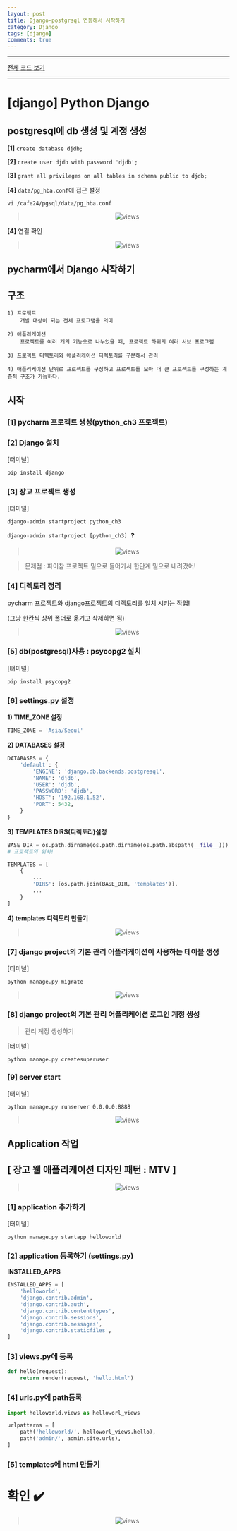 ```yaml
---
layout: post
title: Django-postgrsql 연동해서 시작하기
category: Django
tags: [django]
comments: true
---
```


---

[전체 코드 보기](https://github.com/jungeunlee95/django-basic)

---

# [django] Python Django 

## **postgresql에 db 생성 및 계정 생성**

**[1]** `create database djdb;`

**[2]** `create user djdb with password 'djdb';`

**[3]** `grant all privileges on all tables in schema public to djdb;`



**[4]** `data/pg_hba.conf`에 접근 설정

`vi /cafe24/pgsql/data/pg_hba.conf`

> <center>
>  <figure>
>  <img src="/assets/post-img/django/11.png" alt="views">
>  <figcaption></figcaption>
>  </figure>
>  </center>





**[4]** 연결 확인

> <center>
>  <figure>
>  <img src="/assets/post-img/django/10.png" alt="views">
>  <figcaption></figcaption>
>  </figure>
>  </center>







## **pycharm에서 Django 시작하기**

## 구조 

```
1) 프로젝트 
	개발 대상이 되는 전체 프로그램을 의미
	
2) 애플리케이션
	프로젝트를 여러 개의 기능으로 나누었을 때, 프로젝트 하위의 여러 서브 프로그램
	
3) 프로젝트 디렉토리와 애플리케이션 디렉토리를 구분해서 관리

4) 애플리케이션 단위로 프로젝트를 구성하고 프로젝트를 모아 더 큰 프로젝트를 구성하는 계층적 구조가 가능하다.
```



## 시작 

### [1] pycharm 프로젝트 생성(python_ch3 프로젝트)



### [2]  Django 설치

[터미널]

```shell
pip install django
```



### [3] 장고 프로젝트 생성

[터미널]

```shell
django-admin startproject python_ch3
```

`django-admin startproject [python_ch3]` ​ :question:

> <center>
>  <figure>
>  <img src="/assets/post-img/django/3.png" alt="views">
>  <figcaption></figcaption>
>  </figure>
>  </center>

> 문제점 : 파이참 프로젝트 밑으로 들어가서 한단계 밑으로 내려갔어!
>



### [4] 디렉토리 정리

pycharm 프로젝트와 django프로젝트의 디렉토리를 일치 시키는 작업!

(그냥 한칸씩 상위 폴더로 옮기고 삭제하면 됨)



> <center>
>  <figure>
>  <img src="/assets/post-img/django/5.png" alt="views">
>  <figcaption></figcaption>
>  </figure>
>  </center>







### [5] db(postgresql)사용 : psycopg2 설치

[터미널]

```shell
pip install psycopg2
```



### [6] settings.py 설정

**1) TIME_ZONE 설정**

```python
TIME_ZONE = 'Asia/Seoul'
```

**2) DATABASES 설정**

```python
DATABASES = {
    'default': {
        'ENGINE': 'django.db.backends.postgresql',
        'NAME': 'djdb',
        'USER': 'djdb',
        'PASSWORD': 'djdb',
        'HOST': '192.168.1.52',
        'PORT': 5432,
    }
}
```

**3)  TEMPLATES DIRS(디렉토리)설정**

```python
BASE_DIR = os.path.dirname(os.path.dirname(os.path.abspath(__file__)))
# 프로젝트의 위치!

TEMPLATES = [
    {
        ...
        'DIRS': [os.path.join(BASE_DIR, 'templates')],
        ...
    }
]
```

**4) templates 디렉토리 만들기**

> <center>
>  <figure>
>  <img src="/assets/post-img/django/16.png" alt="views">
>  <figcaption></figcaption>
>  </figure>
>  </center>







### [7] django project의 기본 관리 어플리케이션이 사용하는 테이블 생성

[터미널]

```shell
python manage.py migrate
```

> <center>
>  <figure>
>  <img src="/assets/post-img/django/17.png" alt="views">
>  <figcaption></figcaption>
>  </figure>
>  </center>





### [8] django project의 기본 관리 어플리케이션 로그인 계정 생성 

> 관리 계정 생성하기

[터미널]

```shell
python manage.py createsuperuser 
```



### [9] server start

[터미널]

```shell
python manage.py runserver 0.0.0.0:8888
```

> <center>
>  <figure>
>  <img src="/assets/post-img/django/18.png" alt="views">
>  <figcaption></figcaption>
>  </figure>
>  </center>





## **Application 작업**

## [ 장고 웹 애플리케이션 디자인 패턴 : MTV ]

> <center>
>  <figure>
>  <img src="/assets/post-img/django/15.png" alt="views">
>  <figcaption></figcaption>
>  </figure>
>  </center>





### [1] application 추가하기

[터미널]

```shell
python manage.py startapp helloworld
```



### [2] application 등록하기 (settings.py)

**INSTALLED_APPS**

```python
INSTALLED_APPS = [
    'helloworld',
    'django.contrib.admin',
    'django.contrib.auth',
    'django.contrib.contenttypes',
    'django.contrib.sessions',
    'django.contrib.messages',
    'django.contrib.staticfiles',
]
```



### [3] views.py에 등록   

```python
def hello(request):
    return render(request, 'hello.html')
```



### [4] urls.py에 path등록  

```python
import helloworld.views as helloworl_views

urlpatterns = [
    path('helloworld/', helloworl_views.hello),
    path('admin/', admin.site.urls),
]
```



### [5] templates에 html 만들기  



# 확인 :heavy_check_mark:

> <center>
>  <figure>
>  <img src="/assets/post-img/django/20.png" alt="views">
>  <figcaption></figcaption>
>  </figure>
>  </center>



